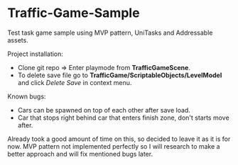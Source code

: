 # Traffic-Game-Sample
Test task game sample using MVP pattern, UniTasks and Addressable assets.

Project installation:
- Clone git repo => Enter playmode from **TrafficGameScene**.
- To delete save file go to **TrafficGame/ScriptableObjects/LevelModel** and click *Delete Save* in context menu.

Known bugs:
- Cars can be spawned on top of each other after save load.
- Car that stops right behind car that enters finish zone, don't starts move after.

Already took a good amount of time on this, so decided to leave it as it is for now. 
MVP pattern not implemented perfectly so I will research to make a better approach and
will fix mentioned bugs later.
